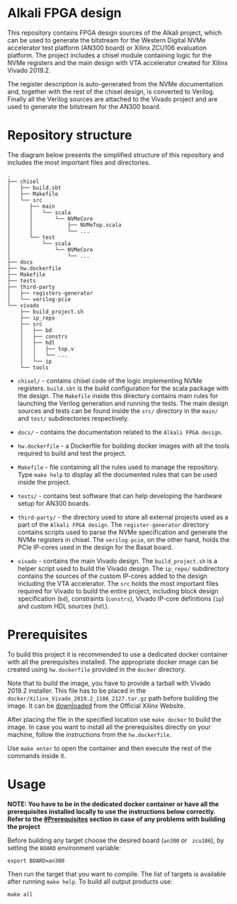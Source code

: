 # Alkali FPGA design

This repository contains FPGA design sources of the Alkali project, which can be
used to generate the bitstream for the Western Digital NVMe accelerator test
platform (AN300 board) or Xilinx ZCU106 evaluation platform.
The project includes a chisel module containing logic for the NVMe
registers and the main design with VTA accelerator
created for Xilinx Vivado 2019.2.

The register description is auto-generated from the NVMe documentation and,
together with the rest of the chisel design, is converted to Verilog.
Finally all the Verilog sources are attached to the Vivado project and
are used to generate the bitstream for the AN300 board.

# Repository structure

The diagram below presents the simplified structure of this repository and
includes the most important files and directories.

```
.
├── chisel
│   ├── build.sbt
│   ├── Makefile
│   └── src
│      ├── main
│      │   └── scala
│      │       └── NVMeCore
│      │           ├── NVMeTop.scala
│      │           └── ...
│      └── test
│          └── scala
│              └── NVMeCore
│                  └── ...
├── docs
├── hw.dockerfile
├── Makefile
├── tests
├── third-party
│   ├── registers-generator
│   └── verilog-pcie
└── vivado
    ├── build_project.sh
    ├── ip_repo
    ├── src
    │   ├── bd
    │   ├── constrs
    │   ├── hdl
    │   │   ├── top.v
    │   │   └── ...
    │   └── ip
    └── tools
```

* `chisel/` - contains chisel code of the logic implementing NVMe registers.
  `build.sbt` is the build configuration for the scala package with the design.
  The `Makefile` inside this directory contains main rules for launching
  the Verilog generation and running the tests. The main design sources and
  tests can be found inside the `src/` directory in the `main/` and `test/`
  subdirectories respectively.

* `docs/` - contains the documentation related to the `Alkali FPGA design`.

* `hw.dockerfile` - a Dockerfile for building docker images with all the
  tools required to build and test the project.

* `Makefile` - file containing all the rules used to manage the repository.
  Type `make help` to display all the documented rules that can be used
  inside the project.

* `tests/` - contains test software that can help developing
  the hardware setup for AN300 boards.

* `third-party/` - the directory used to store all external projects used as
  a part of the `Alkali FPGA design`. The `register-generator` directory
  contains scripts used to parse the NVMe specification and generate
  the NVMe registers in chisel. The `verilog-pcie`, on the other hand,
  holds the PCIe IP-cores used in the design for the Basat board.

* `vivado` - contains the main Vivado design. The `build_project.sh` is
  a helper script used to build the Vivado design. The `ip_repo/` subdirectory
  contains the sources of the custom IP-cores added to the design including
  the VTA accelerator. The `src` holds the most important files required
  for Vivado to build the entire project, including block design
  specification (`bd`), constraints (`constrs`),
  Vivado IP-core definitions (`ip`) and custom HDL sources (`hdl`).

# Prerequisites

To build this project it is recommended to use a dedicated docker container
with all the prerequisites installed. The appropriate docker image can be
created using `hw.dockerfile` provided in the `docker` directory.

Note that to build the image, you have to provide a tarball with Vivado 2019.2
installer. This file has to be placed in the
`docker/Xilinx_Vivado_2019.2_1106_2127.tar.gz` path before building the image.
It can be [downloaded](https://www.xilinx.com/member/forms/download/xef.html?filename=Xilinx_Vivado_2019.2_1106_2127.tar.gz)
from the Official Xilinx Website.

After placing the file in the specified location use `make docker` to build
the image. In case you want to install all the prerequisites directly on
your machine, follow the instructions from the `hw.dockerfile`.

Use `make enter` to open the container and then execute the rest of
the commands inside it.

# Usage

**NOTE: You have to be in the dedicated docker container or have all
the prerequisites installed locally to use the instructions below correctly.
Refer to the [#Prerequisites](#prerequisites) section in case of any problems
with building the project**

Before building any target choose the desired board (`an300` or ` zcu106`),
by setting the `BOARD` environment variable:
```
export BOARD=an300
```

Then run the target that you want to compile. The list of targets is available
after running `make help`. To build all output products use:
```
make all
```
